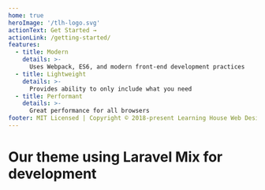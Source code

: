```yaml
---
home: true
heroImage: '/tlh-logo.svg'
actionText: Get Started →
actionLink: /getting-started/
features:
  - title: Modern
    details: >-
      Uses Webpack, ES6, and modern front-end development practices
  - title: Lightweight
    details: >-
      Provides ability to only include what you need
  - title: Performant
    details: >-
      Great performance for all browsers
footer: MIT Licensed | Copyright © 2018-present Learning House Web Design & Development Team
---
```


# Our theme using Laravel Mix for development
